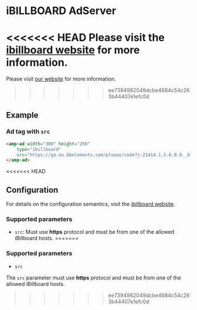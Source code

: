 <!---
Copyright 2016 The AMP HTML Authors. All Rights Reserved.

Licensed under the Apache License, Version 2.0 (the "License");
you may not use this file except in compliance with the License.
You may obtain a copy of the License at

      http://www.apache.org/licenses/LICENSE-2.0

Unless required by applicable law or agreed to in writing, software
distributed under the License is distributed on an "AS-IS" BASIS,
WITHOUT WARRANTIES OR CONDITIONS OF ANY KIND, either express or implied.
See the License for the specific language governing permissions and
limitations under the License.
-->

# iBILLBOARD AdServer

<<<<<<< HEAD
Please visit the [ibillboard website](http://www.ibillboard.com) for more information.
=======
Please visit [our website](https://www.ibillboard.com/) for more information.
>>>>>>> ee7394982049dcbe4684c54c263b44407e1efc0d

## Example

### Ad tag with `src`

```html
<amp-ad width="300" height="250"
    type="ibillboard"
    src="https://go.eu.bbelements.com/please/code?j-21414.1.5.6.0.0._blank">
</amp-ad>
```

<<<<<<< HEAD

## Configuration

For details on the configuration semantics, visit the [ibillboard website](http://www.ibillboard.com/).

### Supported parameters

- `src`: Must use **https** protocol and must be from one of the allowed iBillboard hosts.
=======
### Supported parameters

- `src`

The `src` parameter must use **https** protocol and must be from one of the
allowed iBillboard hosts.
>>>>>>> ee7394982049dcbe4684c54c263b44407e1efc0d
